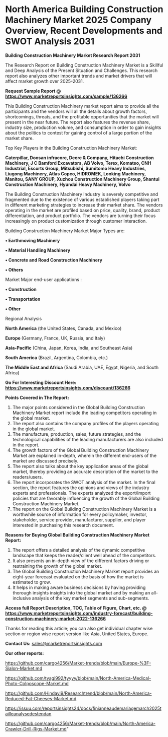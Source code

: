 # North America Building Construction Machinery Market 2025 Company Overview, Recent Developments and SWOT Analysis 2031

<strong>Building Construction Machinery Market Research Report 2031</strong>

The Research Report on Building Construction Machinery Market is a Skillful and Deep Analysis of the Present Situation and Challenges. This research report also analyzes other important trends and market drivers that will affect market growth over 2025-2031.

<strong>Request Sample Report @ <a href=https://www.marketreportsinsights.com/sample/136266>https://www.marketreportsinsights.com/sample/136266</a></strong>

This Building Construction Machinery market report aims to provide all the participants and the vendors will all the details about growth factors, shortcomings, threats, and the profitable opportunities that the market will present in the near future. The report also features the revenue share, industry size, production volume, and consumption in order to gain insights about the politics to contest for gaining control of a large portion of the market share.

Top Key Players in the Building Construction Machinery Market:

<strong>Caterpillar, Doosan infracore, Deere & Company, Hitachi Construction Machinery, J C Bamford Excavators, AB Volvo, Terex, Komatso, CNH Industrial, Escorts Group, Mitsubishi, Sumitomo Heavy Industries, Liugong Machinery, Atlas Copco, HIDROMEK, Lonking Machinery, Manitou, SANY GROUP, Xuzhou Construction Machinery Group, Shantui Construction Machinery, Hyundai Heavy Machinery, Volvo</strong>

The Building Construction Machinery Industry is severely competitive and fragmented due to the existence of various established players taking part in different marketing strategies to increase their market share. The vendors operating in the market are profiled based on price, quality, brand, product differentiation, and product portfolio. The vendors are turning their focus increasingly on product customization through customer interaction.

Building Construction Machinery Market Major Types are:

<strong>• Earthmoving Machinery

• Material Handling Machinery

• Concrete and Road Construction Machinery

• Others</strong>

Market Major end-user applications :

<strong>• Construction

• Transportation

• Other</strong>

Regional Analysis

</u><strong><b>North America</b></strong> (the United States, Canada, and Mexico)

<strong><b>Europe </b></strong>(Germany, France, UK, Russia, and Italy)

<strong><b>Asia-Pacific</b></strong> (China, Japan, Korea, India, and Southeast Asia)

<strong><b>South America</b></strong> (Brazil, Argentina, Colombia, etc.)

<strong><b>The Middle East and Africa</b></strong> (Saudi Arabia, UAE, Egypt, Nigeria, and South Africa)

<strong>Go For Interesting Discount Here: <a href=https://www.marketreportsinsights.com/discount/136266>https://www.marketreportsinsights.com/discount/136266</a></strong>

<strong>Points Covered in The Report:</strong>
<ol>
  <li>The major points considered in the Global Building Construction Machinery Market report include the leading competitors operating in the global market.</li>
  <li>The report also contains the company profiles of the players operating in the global market.</li>
  <li>The manufacture, production, sales, future strategies, and the technological capabilities of the leading manufacturers are also included in the report.</li>
  <li>The growth factors of the Global Building Construction Machinery Market are explained in-depth, wherein the different end-users of the market are discussed precisely.</li>
  <li>The report also talks about the key application areas of the global market, thereby providing an accurate description of the market to the readers/users.</li>
  <li>The report incorporates the SWOT analysis of the market. In the final section, the report features the opinions and views of the industry experts and professionals. The experts analyzed the export/import policies that are favorably influencing the growth of the Global Building Construction Machinery Market.</li>
  <li>The report on the Global Building Construction Machinery Market is a worthwhile source of information for every policymaker, investor, stakeholder, service provider, manufacturer, supplier, and player interested in purchasing this research document.</li>
</ol>
<strong>Reasons for Buying Global Building Construction Machinery Market Report:</strong>

<ol>
  <li>The report offers a detailed analysis of the dynamic competitive landscape that keeps the reader/client well ahead of the competitors.</li>
  <li>It also presents an in-depth view of the different factors driving or restraining the growth of the global market.</li>
  <li>The Global Building Construction Machinery Market report provides an eight-year forecast evaluated on the basis of how the market is estimated to grow.</li>
  <li>It helps in making aware business decisions by having providing thorough insights insights into the global market and by making an all-inclusive analysis of the key market segments and sub-segments.</li>
</ol>
<strong>Access full Report Description, TOC, Table of Figure, Chart, etc. @ <a href=https://www.marketreportsinsights.com/industry-forecast/building-construction-machinery-market-2022-136266>https://www.marketreportsinsights.com/industry-forecast/building-construction-machinery-market-2022-136266</a></strong>


Thanks for reading this article; you can also get individual chapter wise section or region wise report version like Asia, United States, Europe.

<strong>Contact Us:</strong>
sales@marketreportsinsights.com

<strong>Our other reports:</strong>

<a href=https://github.com/cargo4256/Market-trends/blob/main/Europe-%3F-Sialon-Market.md>https://github.com/cargo4256/Market-trends/blob/main/Europe-%3F-Sialon-Market.md</a>

<a href=https://github.com/tyagi992/tyyyy/blob/main/North-America-Medical-Photo-Colposcope-Market.md>https://github.com/tyagi992/tyyyy/blob/main/North-America-Medical-Photo-Colposcope-Market.md</a>

<a href=https://github.com/Hindavi9/Researchtrend/blob/main/North-America-Reduced-Fat-Cheeses-Market.md>https://github.com/Hindavi9/Researchtrend/blob/main/North-America-Reduced-Fat-Cheeses-Market.md</a>

<a href=https://issuu.com/reportsinsights24/docs/finianneaudemariagemarch2025tailleanalysedestendan>https://issuu.com/reportsinsights24/docs/finianneaudemariagemarch2025tailleanalysedestendan</a>

<a href=https://github.com/cargo4256/Market-trends/blob/main/North-America-Crawler-Drill-Rigs-Market.md>https://github.com/cargo4256/Market-trends/blob/main/North-America-Crawler-Drill-Rigs-Market.md</a>"
